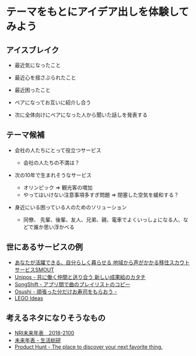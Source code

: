 # テーマをもとにアイデア出しを体験してみよう

## アイスブレイク

* 最近気になったこと
* 最近心を揺さぶられたこと
* 最近困ったこと

* ペアになってお互いに紹介し合う
* 次に全体向けにペアになった人から聞いた話しを発表する

## テーマ候補

* 会社の人たちにとって役立つサービス
  * 会社の人たちの不満は？

* 次の10年で生まれそうなサービス
  * オリンピック => 観光客の増加
  * やってはいけない注意事項多すぎ問題 => 閉塞した空気を緩和する？

* 身近にいる困っている人のためのソリューション
  * 同僚、 先輩、後輩、友人、兄弟、親、電車でよくいっしょになる人、などで誰か思い浮かべる

## 世にあるサービスの例

* [あなたが活躍できる、自分らしく暮らせる 地域から声がかかる移住スカウトサービスSMOUT](https://smout.jp/)
* [Unipos - 共に働く仲間と送り合う 新しい成果給のカタチ](https://unipos.me/ja/)
* [SongShift - アプリ間で曲のプレイリストのコピー](https://songshiftapp.com/)
* [Osushi - 頑張った分だけお寿司をもらおう -](https://osushi.love/)
* [LEGO Ideas](https://ideas.lego.com/dashboard)

## 考えるネタになりそうなもの

* [NRI未来年表　2018-2100](https://www.nri.com/jp/opinion/nenpyo/index.html)
* [未来年表 - 生活総研](https://seikatsusoken.jp/futuretimeline/)
* [Product Hunt - The place to discover your next favorite thing.](https://www.producthunt.com/posts/tech-blogs-list)